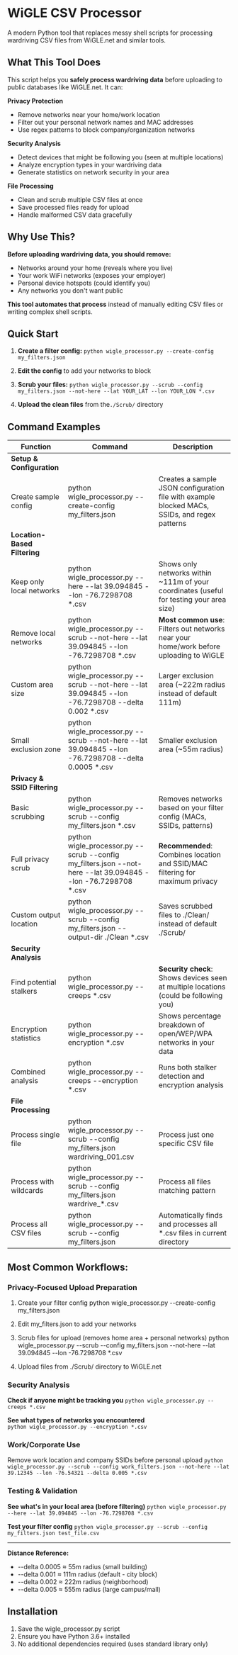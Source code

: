# WiGLE CSV Processor

A modern Python tool that replaces messy shell scripts for processing wardriving CSV files from WiGLE.net and similar tools.

## What This Tool Does

This script helps you **safely process wardriving data** before uploading to public databases like WiGLE.net. It can:

**Privacy Protection**
- Remove networks near your home/work location
- Filter out your personal network names and MAC addresses  
- Use regex patterns to block company/organization networks

**Security Analysis**
- Detect devices that might be following you (seen at multiple locations)
- Analyze encryption types in your wardriving data
- Generate statistics on network security in your area

**File Processing**
- Clean and scrub multiple CSV files at once
- Save processed files ready for upload
- Handle malformed CSV data gracefully

## Why Use This?

**Before uploading wardriving data, you should remove:**
- Networks around your home (reveals where you live)
- Your work WiFi networks (exposes your employer)
- Personal device hotspots (could identify you)
- Any networks you don't want public

**This tool automates that process** instead of manually editing CSV files or writing complex shell scripts.

## Quick Start

1. **Create a filter config:**
  `python wigle_processor.py --create-config my_filters.json`

2. **Edit the config** to add your networks to block

3. **Scrub your files:**
  `python wigle_processor.py --scrub --config my_filters.json --not-here --lat YOUR_LAT --lon YOUR_LON *.csv`

4. **Upload the clean files** from the`./Scrub/` directory

## Command Examples

| **Function** | **Command** | **Description** |
|--------------|-------------|-----------------|
| **Setup & Configuration** |
| Create sample config | python wigle_processor.py --create-config my_filters.json | Creates a sample JSON configuration file with example blocked MACs, SSIDs, and regex patterns |
| **Location-Based Filtering** |
| Keep only local networks | python wigle_processor.py --here --lat 39.094845 --lon -76.7298708 *.csv | Shows only networks within ~111m of your coordinates (useful for testing your area size) |
| Remove local networks | python wigle_processor.py --scrub --not-here --lat 39.094845 --lon -76.7298708 *.csv | **Most common use**: Filters out networks near your home/work before uploading to WiGLE |
| Custom area size | python wigle_processor.py --scrub --not-here --lat 39.094845 --lon -76.7298708 --delta 0.002 *.csv | Larger exclusion area (~222m radius instead of default 111m) |
| Small exclusion zone | python wigle_processor.py --scrub --not-here --lat 39.094845 --lon -76.7298708 --delta 0.0005 *.csv | Smaller exclusion area (~55m radius) |
| **Privacy & SSID Filtering** |
| Basic scrubbing | python wigle_processor.py --scrub --config my_filters.json *.csv | Removes networks based on your filter config (MACs, SSIDs, patterns) |
| Full privacy scrub | python wigle_processor.py --scrub --config my_filters.json --not-here --lat 39.094845 --lon -76.7298708 *.csv | **Recommended**: Combines location and SSID/MAC filtering for maximum privacy |
| Custom output location | python wigle_processor.py --scrub --config my_filters.json --output-dir ./Clean *.csv | Saves scrubbed files to ./Clean/ instead of default ./Scrub/ |
| **Security Analysis** |
| Find potential stalkers | python wigle_processor.py --creeps *.csv | **Security check**: Shows devices seen at multiple locations (could be following you) |
| Encryption statistics | python wigle_processor.py --encryption *.csv | Shows percentage breakdown of open/WEP/WPA networks in your data |
| Combined analysis | python wigle_processor.py --creeps --encryption *.csv | Runs both stalker detection and encryption analysis |
| **File Processing** |
| Process single file | python wigle_processor.py --scrub --config my_filters.json wardriving_001.csv | Process just one specific CSV file |
| Process with wildcards | python wigle_processor.py --scrub --config my_filters.json wardrive_*.csv | Process all files matching pattern |
| Process all CSV files | python wigle_processor.py --scrub --config my_filters.json | Automatically finds and processes all *.csv files in current directory |

## Most Common Workflows:

### Privacy-Focused Upload Preparation
1. Create your filter config
python wigle_processor.py --create-config my_filters.json

2. Edit my_filters.json to add your networks

3. Scrub files for upload (removes home area + personal networks)
python wigle_processor.py --scrub --config my_filters.json --not-here --lat 39.094845 --lon -76.7298708 *.csv

4. Upload files from ./Scrub/ directory to WiGLE.net

### Security Analysis

**Check if anyone might be tracking you**
`python wigle_processor.py --creeps *.csv`

**See what types of networks you encountered**  
`python wigle_processor.py --encryption *.csv`

### Work/Corporate Use
Remove work location and company SSIDs before personal upload
`python wigle_processor.py --scrub --config work_filters.json --not-here --lat 39.12345 --lon -76.54321 --delta 0.005 *.csv`

### Testing & Validation

**See what's in your local area (before filtering)**
`python wigle_processor.py --here --lat 39.094845 --lon -76.7298708 *.csv`

**Test your filter config**
`python wigle_processor.py --scrub --config my_filters.json test_file.csv`

---

**Distance Reference:**
- --delta 0.0005 ≈ 55m radius (small building)
- --delta 0.001 ≈ 111m radius (default - city block)  
- --delta 0.002 ≈ 222m radius (neighborhood)
- --delta 0.005 ≈ 555m radius (large campus/mall)

## Installation

1. Save the wigle_processor.py script
2. Ensure you have Python 3.6+ installed
3. No additional dependencies required (uses standard library only)
